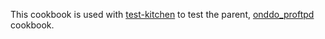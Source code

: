 This cookbook is used with [test-kitchen](http://kitchen.ci/) to test the parent, [onddo_proftpd](https://supermarket.getchef.com/cookbooks/onddo_proftpd) cookbook.
